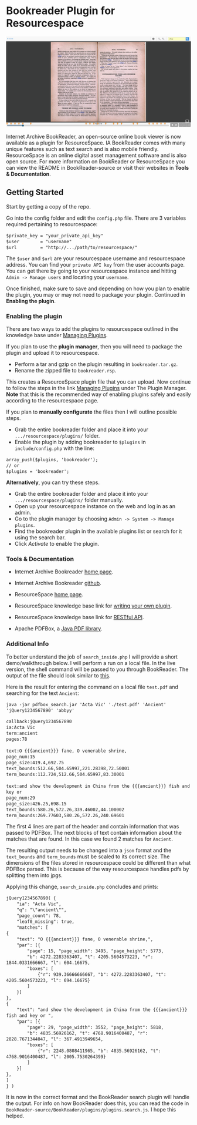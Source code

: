 # Bookreader Plugin for Resourcespace

![Bookreader example](img/search_demo.png)

Internet Archive BookReader, an open-source online book viewer is now available as a plugin for ResourceSpace. IA BookReader comes with many unique features such as text search and is also mobile friendly. ResourceSpace is an online digital asset management software and is also open source. For more information on BookReader or ResourceSpace you can view the README in BookReader-source or visit their websites in **Tools & Documentation**.


## Getting Started
Start by getting a copy of the repo.

Go into the config folder and edit the `config.php` file. There are 3 variables required pertaining to resourcespace:
```
$private_key = "your_private_api_key"
$user        = "username"
$url         = "http://.../path/to/resourcespace/"
```
The `$user` and `$url` are your resourcespace username and resourcespace address. You can find your `private API key` from the user accounts page. You can get there by going to your resourcespace instance and hitting `Admin -> Manage users` and locating your `username`.

Once finished, make sure to save and depending on how you plan to enable the plugin, you may or may not need to package your plugin. Continued in **Enabling the plugin**.


### Enabling the plugin
There are two ways to add the plugins to resourcespace outlined in the knowledge base under [Managing Plugins](https://www.resourcespace.com/knowledge-base/systemadmin/managing_plugins).

If you plan to use the **plugin manager**, then you will need to package the plugin and upload it to resourcespace.
* Perform a tar and gzip on the plugin resulting in `bookreader.tar.gz`.
* Rename the zipped file to `bookreader.rsp`.

This creates a ResourceSpace plugin file that you can upload. Now continue to follow the steps in the link [Managing Plugins](https://www.resourcespace.com/knowledge-base/systemadmin/managing_plugins) under The Plugin Manager. **Note** that this is the recommended way of enabling plugins safely and easily according to the resourcespace page.

If you plan to **manually configurate** the files then I will outline possible steps.

* Grab the entire bookreader folder and place it into your `.../resourcespace/plugins/` folder. 
* Enable the plugin by adding bookreader to `$plugins` in `include/config.php` with the line:
```
array_push($plugins, 'bookreader');
// or 
$plugins = 'bookreader';
```
**Alternatively**, you can try these steps.
* Grab the entire bookreader folder and place it into your `.../resourcespace/plugins/` folder manually.
* Open up your resourcespace instance on the web and log in as an admin.
* Go to the plugin manager by choosing `Admin -> System -> Manage plugins`.
* Find the bookreader plugin in the available plugins list or search for it using the search bar.
* Click *Activate* to enable the plugin.

### Tools & Documentation
* Internet Archive Bookreader [home page](https://openlibrary.org/dev/docs/bookreader).

* Internet Archive Bookreader [github](https://github.com/internetarchive/bookreader).

* ResourceSpace [home page](https://www.resourcespace.com/).

* ResourceSpace knowledge base link for [writing your own plugin](https://www.resourcespace.com/knowledge-base/systemadmin/modifications-and-writing-your-own-plugin).

* ResourceSpace knowledge base link for [RESTful API](https://www.resourcespace.com/knowledge-base/api/).

* Apache PDFBox, a [Java PDF library](https://pdfbox.apache.org/).


### Additional Info
To better understand the job of `search_inside.php` I will provide a short demo/walkthrough below. I will perform a run on a local file. In the live version, the shell command will be passed to you through BookReader. The output of the file should look similar to [this](https://openlibrary.org/dev/docs/api/search_inside).

Here is the result for entering the command on a local file `test.pdf` and searching for the text `Ancient`:
```
java -jar pdfbox_search.jar 'Acta Vic' './test.pdf' 'Ancient' 'jQuery1234567890' 'abbyy'
```
```
callback:jQuery1234567890
ia:Acta Vic
term:ancient
pages:78

text:O {{{ancient}}} fane, O venerable shrine,
page_num:15
page_size:419.4,692.75
text_bounds:512.66,504.65997,221.28398,72.50001
term_bounds:112.724,512.66,504.65997,83.30001

text:and show the development in China from the {{{ancient}}} fish and key or 
page_num:29
page_size:426.25,698.15
text_bounds:580.26,572.26,339.46002,44.100002
term_bounds:269.77603,580.26,572.26,240.69601
```
The first 4 lines are part of the header and contain information that was passed to PDFBox. The next blocks of text contain information about the matches that are found. In this case we found 2 matches for `Ancient`.

The resulting output needs to be changed into a `json` format and the `text_bounds` and `term_bounds` must be scaled to its correct size. The dimensions of the files stored in resourcespace could be different than what PDFBox parsed. This is because of the way resourcespace handles pdfs by splitting them into jpgs. 

Applying this change, `search_inside.php` concludes and prints:
```
jQuery1234567890( {
	"ia": "Acta Vic",
	"q": "\"ancient\"",
	"page_count": 78,
	"leaf0_missing": true,
	"matches": [
{
	"text": "O {{{ancient}}} fane, O venerable shrine,", 
	"par": [{
		"page": 15, "page_width": 3495, "page_height": 5773,
		"b": 4272.2283363407, "t": 4205.5604573223, "r": 1844.0331666667, "l": 604.16675,
		"boxes": [
			{"r": 939.36666666667, "b": 4272.2283363407, "t": 4205.5604573223, "l": 694.16675}
		] 
	}] 
},
{
	"text": "and show the development in China from the {{{ancient}}} fish and key or ", 
	"par": [{
		"page": 29, "page_width": 3552, "page_height": 5818,
		"b": 4835.56926162, "t": 4768.9016400487, "r": 2828.7671344047, "l": 367.4913949654,
		"boxes": [
			{"r": 2248.0808411965, "b": 4835.56926162, "t": 4768.9016400487, "l": 2005.7530264399}
		] 
	}] 
},
] 
} )
```
It is now in the correct format and the BookReader search plugin will handle the output. For info on how BookReader does this, you can read the code in `BookReader-source/BookReader/plugins/plugins.search.js`. I hope this helped.
